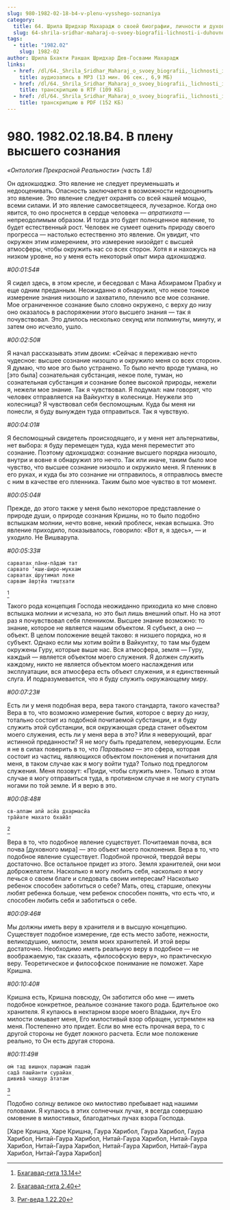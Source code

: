 ```yaml
---
slug: 980-1982-02-18-b4-v-plenu-vysshego-soznaniya
category:
  title: 64. Шрила Шридхар Махарадж о своей биографии, личности и духовном опыте
  slug: 64-shrila-sridhar-maharaj-o-svoey-biografii-lichnosti-i-duhovnom-opyte
tags:
  - title: "1982.02"
    slug: 1982-02
author: Шрила Бхакти Ракшак Шридхар Дев-Госвами Махарадж
links:
  - href: /dl/64._Shrila_Sridhar_Maharaj_o_svoey_biografii,_lichnosti_i_duhovnom_opyte/980_1982.02.18.B4_SridharMj_V_plenu_vysshego_soznaniya.mp3
    title: аудиозапись в MP3 (13 мин. 06 сек., 6,9 МБ)
  - href: /dl/64._Shrila_Sridhar_Maharaj_o_svoey_biografii,_lichnosti_i_duhovnom_opyte/980_1982.02.18.B4_SridharMj_V_plenu_vysshego_soznaniya.rtf
    title: транскрипцию в RTF (109 КБ)
  - href: /dl/64._Shrila_Sridhar_Maharaj_o_svoey_biografii,_lichnosti_i_duhovnom_opyte/980_1982.02.18.B4_SridharMj_V_plenu_vysshego_soznaniya.pdf
    title: транскрипцию в PDF (152 КБ)
---
```


# 980. 1982.02.18.B4. В плену высшего сознания

*«Онтология Прекрасной Реальности» (часть 1.8)*

Он *адхокшаджа*. Это явление не следует преуменьшать и недооценивать. Опасность заключается в возможности недооценить это явление. Это явление следует охранять со всей нашей мощью, всеми силами. И это явление самосветящееся, лучезарное. Когда оно явится, то оно проснется в сердце человека — *апратихата* — непреодолимым образом. И тогда это будет полноценное явление, то будет естественный рост. Человек не сумеет оценить природу своего прогресса — настолько естественно это явление. Он увидит, что окружен этим измерением, это измерение низойдет с высшей атмосферы, чтобы окружить нас со всех сторон. Хотя я и нахожусь на низком уровне, но у меня есть некоторый опыт мира *адхокшаджа*.

*#00:01:54#*

Я сидел здесь, в этом кресле, и беседовал с Мана Абхирамом Прабху и еще одним преданным. Неожиданно я обнаружил, что некое тонкое измерение знания низошло и захватило, пленило все мое сознание. Мое ограниченное сознание было словно окружено, с верху до низу оно оказалось в распоряжении этого высшего знания — так я почувствовал. Это длилось несколько секунд или полминуты, минуту, и затем оно исчезло, ушло.

*#00:02:50#*

Я начал рассказывать этим двоим: «Сейчас я переживаю нечто чудесное: высшее сознание низошло и окружило меня со всех сторон». Я думаю, что мое эго было устранено. То было нечто вроде тумана, но [это была] сознательная субстанция, некое поле, туман, но сознательная субстанция и сознание более высокой природы, нежели я, нежели мое знание. Так я чувствовал. Я подумал: нам говорят, что человек отправляется на Вайкунтху в колеснице. Неужели это колесница? Я чувствовал себя беспомощным. Куда бы меня ни понесли, я буду вынужден туда отправиться. Так я чувствую.

*#00:04:01#*

Я беспомощный свидетель происходящего, и у меня нет альтернативы, нет выбора: я буду перемещен туда, куда меня переместит это сознание. Поэтому *адхокшаджа*: сознание высшего порядка низошло, внутри и вовне я обнаружил это нечто. Так или иначе, таким было мое чувство, что высшее сознание низошло и окружило меня. Я пленник в его руках, и куда бы это сознание ни отправилось, я отправлюсь вместе с ним в качестве его пленника. Таким было мое чувство в тот момент.

*#00:05:04#*

Прежде, до этого также у меня было некоторое представление о природе души, о природе сознания Кришны, но то было подобно вспышкам молнии, нечто вовне, некий проблеск, некая вспышка. Это явление приходило, показывалось, говорило: «Вот я, я здесь», — и уходило. Не Вишварупа.

*#00:05:33#*

    cарватах̣ па̄н̣и-па̄дам̇ тат
    сарвато ‘кш̣и-ш́иро-мукхам
    сарватах̣ ш́рутимал локе
    сарвам а̄вр̣тйа тиш̣т̣хати
[^_ftn1]

Такого рода концепция Господа неожиданно приходила ко мне словно вспышка молнии и исчезала, но это был лишь внешний опыт. Но на этот раз я почувствовал себя пленником. Высшее знание возможно: то знание, которое не является нашим объектом. Я субъект, а оно — объект. В целом положение вещей таково: я низшего порядка, но я субъект. Однако если мы хотим войти в Вайкунтху, то там мы будем окружены Гуру, которые выше нас. Вся атмосфера, земля — Гуру, каждый — является объектом моего служения. Я должен служить каждому, никто не является объектом моего наслаждения или эксплуатации, вся атмосфера есть объект служения, и я единственный слуга. И подразумевается, что я буду служить окружающему миру.

*#00:07:23#*

Есть ли у меня подобная вера, вера такого стандарта, такого качества? Вера в то, что возможно измерение бытия, которое с верху до низу, тотально состоит из подобной почитаемой субстанции, и я буду служить этой субстанции, вся окружающая среда станет объектом моего служения, есть ли у меня вера в это? Или я неверующий, враг истинной преданности? Я не могу быть предателем, неверующим. Если я не в силах поверить в то, что *Паравьома* — это сфера, которая состоит из частиц, являющихся объектом поклонения и почитания для меня, в таком случае как я могу войти туда? Только под предлогом служения. Меня позовут: «Приди, чтобы служить мне». Только в этом случае я могу отправиться туда, в противном случае я не могу ступать ногами по той земле. И я верю в это.

*#00:08:48#*

    св-алпам апй асйа дхармасйа
    тра̄йате махато бхайа̄т
[^_ftn2]

Вера в то, что подобное явление существует. Почитаемая почва, вся почва [духовного мира] — это объект моего поклонения. Вера в то, что подобное явление существует. Подобной прочной, твердой веры достаточно. Все остальное придет из этого. Земля хранителей, они мои доброжелатели. Насколько я могу любить себя, насколько я могу печься о своем благе и следовать своим интересам? Насколько ребенок способен заботиться о себе? Мать, отец, старшие, опекуны любят ребенка больше, чем ребенок способен понять, что есть что, и способен любить себя и заботиться о себе.

*#00:09:46#*

Мы должны иметь веру в хранителя и в высшую концепцию. Существует подобное измерение, где есть место заботе, нежности, великодушию, милости, земля моих хранителей. И этой веры достаточно. Необходимо иметь реальную веру в подобное — не воображаемую, так сказать, «философскую веру», но практическую веру. Теоретическое и философское понимание не поможет. Харе Кришна.

*#00:10:40#*

Кришна есть, Кришна повсюду, Он заботится обо мне — иметь подобное конкретное, реальное сознание такого рода. Бдительное око хранителя. Я купаюсь в нектарном взоре моего Владыки, луч Его милости омывает меня, Его милостивый взор обращен, устремлен на меня. Постепенно это придет. Если во мне есть прочная вера, то с другой стороны не будет ложного расчета. Если мое положение реально, то Он есть другая сторона.

*#00:11:49#*

    ом̇ тад вишн̣ох̣ парамам̇ падам̇
    сада̄ пашйанти сурайах̣
    дивива̄ чакшур а̄татам
[^_ftn3]

Подобно солнцу великое око милостиво пребывает над нашими головами. Я купаюсь в этих солнечных лучах, я всегда совершаю омовение в милостивых, благодатных лучах взора Господа.

[Харе Кришна, Харе Кришна, Гаура Харибол, Гаура Харибол, Гаура Харибол, Нитай-Гаура Харибол, Нитай-Гаура Харибол, Нитай-Гаура Харибол, Нитай-Гаура Харибол, Нитай-Гаура Харибол, Нитай-Гаура Харибол, Нитай-Гаура Харибол]



[^_ftn1]: [Бхагавад-гита 13.14](../notes/bhagavad-gita/bhagavad-gita-13-14.md)

[^_ftn2]: [Бхагавад-гита 2.40](../notes/bhagavad-gita/bhagavad-gita-2-40.md)

[^_ftn3]: [Риг-веда 1.22.20](../notes/rig-veda/rig-veda-1-22-20.md)
